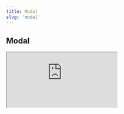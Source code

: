 ```yaml
---
title: Modal
slug: 'modal'
---
```

## Modal

<iframe src="https://deploy-preview-1020--drivy-cobalt-storybook.netlify.com/iframe.html?id=zh-documentation-modal--basic&viewMode=docs"></iframe>
